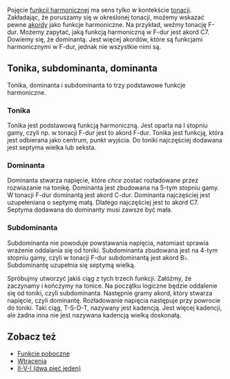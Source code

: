 Pojęcie [funkcji harmonicznej](Funkcja_harmoniczna "wikilink") ma sens
tylko w kontekście [tonacji](tonacja "wikilink"). Zakładając, że
poruszamy się w określonej tonacji, możemy wskazać pewne
[akordy](akord "wikilink") jako funkcje harmoniczne. Na przykład, weźmy
tonację F-dur. Możemy zapytać, jaką funkcją harmoniczną w F-dur jest
akord C7. Dowiemy się, że dominantą. Jest więcej akordów, które są
funkcjami harmonicznymi w F-dur, jednak nie wszystkie nimi są.

## Tonika, subdominanta, dominanta

Tonika, dominanta i subdominanta to trzy podstawowe funkcje harmoniczne.

### Tonika

Tonika jest podstawową funkcją harmoniczną. Jest oparta na I stopniu
gamy, czyli np. w tonacji F-dur jest to akord F-dur. Tonika jest
funkcją, która jest odbierana jako centrum, punkt wyjścia. Do toniki
najczęściej dodawana jest septyma wielka lub seksta.

### Dominanta

Dominanta stwarza napięcie, które *chce* zostać rozładowane przez
rozwiazanie na tonikę. Dominanta jest zbudowana na 5-tym stopniu gamy. W
tonacji F-dur dominantą jest akord C-dur. Dominanta najczęściej jest
uzupełeniana o septymę małą. Dlatego najczęściej jest to akord C7.
Septyma dodawana do dominanty musi zawsze być mała.

### Subdominanta

Subdominanta nie powoduje powstawania napięcia, natomiast sprawia
wrażenie oddalania się od toniki. Subdominanta zbudowana jest na 4-tym
stopniu gamy, czyli w tonacji F-dur subdominantą jest akord B♭.
Subdominantę uzupełnia się septymą wielką.

Spróbujmy utworzyć jakiś ciąg z tych trzech funkcji. Załóżmy, że
zaczynamy i kończymy na tonice. Na początku logiczne będzie oddalenie
się od toniki, czyli subdominanta. Następnie gramy akord, który stwarza
napięcie, czyli dominantę. Rozładowanie napięcia następuje przy powrocie
do toniki. Taki ciąg, T-S-D-T, nazywany jest kadencją. Jest więcej
kadencji, ale żadna inna nie jest nazywana kadencją wielką doskonałą.

## Zobacz też

  - [Funkcje poboczne](Funkcje_poboczne "wikilink")
  - [Wtrącenia](Wtrącenia "wikilink")
  - [II-V-I (dwa pięć jeden)](II-V-I_\(dwa_pięć_jeden\) "wikilink")